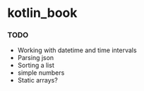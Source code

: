 # kotlin_book
### TODO
- Working with datetime and time intervals
- Parsing json
- Sorting a list
- simple numbers
- Static arrays?